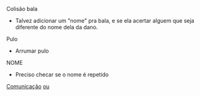 Colisão bala
- Talvez adicionar um "nome" pra bala, e se ela acertar alguem que seja diferente do nome dela da dano.

Pulo
- Arrumar pulo

NOME
- Preciso checar se o nome é repetido

[Comunicação](https://www.npmjs.com/package/shelljs)
[ou](https://medium.com/trainingcenter/expondo-seu-webserver-local-com-ngrok-72b39496ed60)